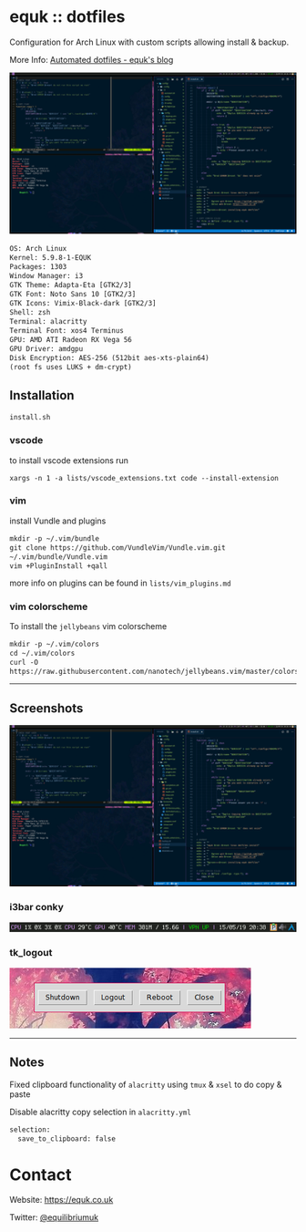 # equk :: dotfiles

Configuration for Arch Linux with custom scripts allowing install & backup.

More Info: [Automated dotfiles - equk's blog](https://equk.co.uk/2019/07/24/automated-dotfiles)

![](./screenshots/linux_desktop.png)

    OS: Arch Linux
    Kernel: 5.9.8-1-EQUK
    Packages: 1303
    Window Manager: i3
    GTK Theme: Adapta-Eta [GTK2/3]
    GTK Font: Noto Sans 10 [GTK2/3]
    GTK Icons: Vimix-Black-dark [GTK2/3]
    Shell: zsh
    Terminal: alacritty
    Terminal Font: xos4 Terminus
    GPU: AMD ATI Radeon RX Vega 56
    GPU Driver: amdgpu
    Disk Encryption: AES-256 (512bit aes-xts-plain64)
    (root fs uses LUKS + dm-crypt)

## Installation

    install.sh

### vscode

to install vscode extensions run

    xargs -n 1 -a lists/vscode_extensions.txt code --install-extension

### vim

install Vundle and plugins

    mkdir -p ~/.vim/bundle
    git clone https://github.com/VundleVim/Vundle.vim.git ~/.vim/bundle/Vundle.vim
    vim +PluginInstall +qall

more info on plugins can be found in `lists/vim_plugins.md`

### vim colorscheme

To install the `jellybeans` vim colorscheme

    mkdir -p ~/.vim/colors
    cd ~/.vim/colors
    curl -O https://raw.githubusercontent.com/nanotech/jellybeans.vim/master/colors/jellybeans.vim

---

## Screenshots

![](./screenshots/linux_desktop.png)

### i3bar conky

![](./screenshots/i3bar_conky.png)

### tk_logout

![](./screenshots/tk_logout_07062014.png)

---

## Notes

Fixed clipboard functionality of `alacritty` using `tmux` & `xsel` to do copy & paste

Disable alacritty copy selection in `alacritty.yml`

    selection:
      save_to_clipboard: false

# Contact

Website: https://equk.co.uk

Twitter: [@equilibriumuk](https://twitter.com/equilibriumuk)
